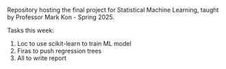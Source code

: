 Repository hosting the final project for Statistical Machine Learning, taught by Professor Mark Kon - Spring 2025.

Tasks this week:

1. Loc to use scikit-learn to train ML model
2. Firas to push regression trees
3. All to write report
